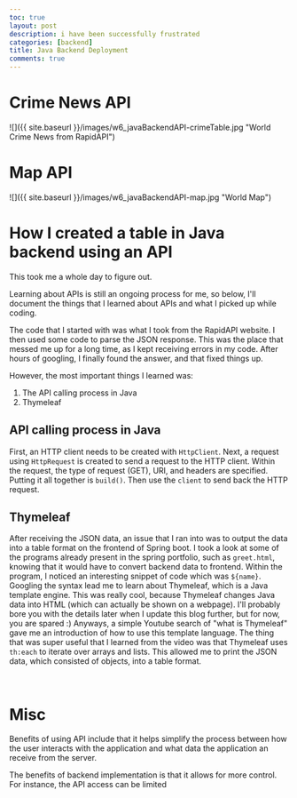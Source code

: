 ```yaml
---
toc: true
layout: post
description: i have been successfully frustrated
categories: [backend]
title: Java Backend Deployment
comments: true
---
```


# Crime News API

![]({{ site.baseurl }}/images/w6_javaBackendAPI-crimeTable.jpg "World Crime News from RapidAPI")

# Map API
![]({{ site.baseurl }}/images/w6_javaBackendAPI-map.jpg "World Map")


# How I created a table in Java backend using an API 

This took me a whole day to figure out. 

Learning about APIs is still an ongoing process for me, so below, I'll document the things that I learned about APIs and what I picked up while coding. 

The code that I started with was what I took from the RapidAPI website. I then used some code to parse the JSON response. This was the place that messed me up for a long time, as I kept receiving errors in my code. After hours of googling, I finally found the answer, and that fixed things up. 

However, the most important things I learned was:
1. The API calling process in Java
2. Thymeleaf

## API calling process in Java

First, an HTTP client needs to be created with `HttpClient`. Next, a request using `HttpRequest` is created to send a request to the HTTP client. Within the request, the type of request (GET), URI, and headers are specified. Putting it all together is `build()`. Then use the `client` to send back the HTTP request. 

## Thymeleaf

After receiving the JSON data, an issue that I ran into was to output the data into a table format on the frontend of Spring boot. I took a look at some of the programs already present in the spring portfolio, such as `greet.html`, knowing that it would have to convert backend data to frontend. Within the program, I noticed an interesting snippet of code which was `${name}`. Googling the syntax lead me to learn about Thymeleaf, which is a Java template engine. This was really cool, because Thymeleaf changes Java data into HTML (which can actually be shown on a webpage). I'll probably bore you with the details later when I update this blog further, but for now, you are spared :) Anyways, a simple Youtube search of "what is Thymeleaf" gave me an introduction of how to use this template language. The thing that was super useful that I learned from the video was that Thymeleaf uses `th:each` to iterate over arrays and lists. This allowed me to print the JSON data, which consisted of objects, into a table format. 

<br>

# Misc
Benefits of using API include that it helps simplify the process between how the user interacts with the application and what data the application an receive from the server. 

The benefits of backend implementation is that it allows for more control. For instance, the API access can be limited 